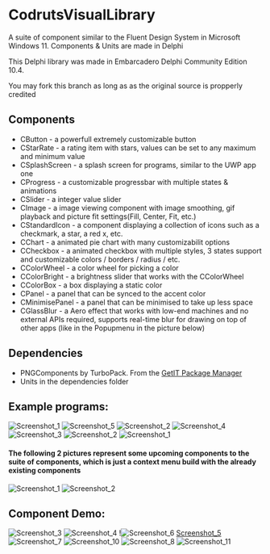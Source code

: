 # CodrutsVisualLibrary
A suite of component similar to the Fluent Design System in Microsoft Windows 11. Components &amp; Units are made in Delphi

This Delphi library was made in Embarcadero Delphi Community Edition 10.4.

You may fork this branch as long as as the original source is propperly credited

## Components
- CButton - a powerfull extremely customizable button
- CStarRate - a rating item with stars, values can be set to any maximum and minimum value
- CSplashScreen - a splash screen for programs, similar to the UWP app one
- CProgress - a customizable progressbar with multiple states & animations
- CSlider - a integer value slider
- CImage - a image viewing component with image smoothing, gif playback and picture fit settings(Fill, Center, Fit, etc.)
- CStandardIcon - a component displaying a collection of icons such as a checkmark, a star, a red x, etc.
- CChart - a animated pie chart with many customizabilit options
- CCheckbox - a animated checkbox with multiple styles, 3 states support and customizable colors / borders / radius / etc.
- CColorWheel - a color wheel for picking a color
- CColorBright - a brightness slider that works with the CColorWheel
- CColorBox - a box displaying a static color
- CPanel - a panel that can be synced to the accent color
- CMinimisePanel - a panel that can be minimised to take up less space
- CGlassBlur - a Aero effect that works with low-end machines and no external APIs required, supports real-time blur for drawing on top of other apps (like in the Popupmenu in the picture below)

## Dependencies
- PNGComponents by TurboPack. From the [GetIT Package Manager](https://getitnow.embarcadero.com/PNGComponents-1.4-Sydney/)
- Units in the dependencies folder

## Example programs:

![Screenshot_1](https://user-images.githubusercontent.com/68193064/215807786-963e0cbc-4600-4fa1-9694-f26c8b0d1cff.png)
![Screenshot_5](https://user-images.githubusercontent.com/68193064/215809496-91324da4-2479-43a9-a44c-4b808d8e9010.png)
![Screenshot_2](https://user-images.githubusercontent.com/68193064/215807797-fdd72be0-c2da-4c78-bc7d-348989d2773d.png)
![Screenshot_4](https://user-images.githubusercontent.com/68193064/215809550-efaf1530-c8df-4dfe-8404-1b6838cc4240.png)
![Screenshot_3](https://user-images.githubusercontent.com/68193064/215809562-19ac2a8c-1190-44e7-9c24-43895364023d.png)
![Screenshot_2](https://user-images.githubusercontent.com/68193064/215809579-7547e477-006e-4baa-95bb-238f85d3d362.png)
![Screenshot_1](https://user-images.githubusercontent.com/68193064/215809592-9896863c-c7f1-42e1-8950-fc1e73ee4f2c.png)



#### The following 2 pictures represent some upcoming components to the suite of components, which is just a context menu build with the already existing components 

![Screenshot_1](https://user-images.githubusercontent.com/68193064/215798628-e69d95e7-494c-4ec0-a204-203033d0b471.png)
![Screenshot_2](https://user-images.githubusercontent.com/68193064/215798691-356545a9-25ec-4fe9-b855-33056815403a.png)


## Component Demo:

![Screenshot_3](https://user-images.githubusercontent.com/68193064/215806936-9b5c80da-d022-416d-9a63-87999be5e9e1.png)
![Screenshot_4](https://user-images.githubusercontent.com/68193064/215806967-bd53ccf1-b385-4b19-a996-0e6be3aa0ae4.png)
!![Screenshot_6](https://user-images.githubusercontent.com/68193064/215806995-04e80a16-8013-4068-a237-c9b1bf119f1b.png)
[Screenshot_5](https://user-images.githubusercontent.com/68193064/215806982-bcf65527-43b9-4e93-8506-ba57bddb3380.png)
![Screenshot_7](https://user-images.githubusercontent.com/68193064/215807060-deb6d35f-8ad2-45b8-9127-65d35ec45074.png)
![Screenshot_10](https://user-images.githubusercontent.com/68193064/215807110-3fb6d75c-aa14-4b72-b1ad-1bd4fb856fe8.png)
![Screenshot_8](https://user-images.githubusercontent.com/68193064/215807117-1243f8e6-61a6-43e8-8fb1-6323298cf88e.png)
![Screenshot_11](https://user-images.githubusercontent.com/68193064/215807134-b89cbfe0-8730-4409-92c6-81ce5677ec56.png)
